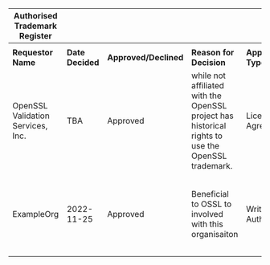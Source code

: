 | Authorised Trademark Register |   |   |   |   |   |
| --- | --- | --- | --- | --- | --- |
|   |   |   |   |   |   |
| **Requestor Name** | **Date Decided** | **Approved/Declined** | **Reason for Decision** | **Approval Type** | **Approved Usage** |
| OpenSSL Validation Services, Inc. | TBA | Approved | while not affiliated with the OpenSSL project has historical rights to use the OpenSSL trademark. | License Agreement | full usage |
| ExampleOrg | 2022-11-25 | Approved | Beneficial to OSSL to involved with this organisaiton | Written Authorisation | Including "based on OpenSSL" in their Super Services product |
